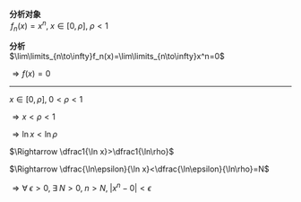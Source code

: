 **分析对象**  
$\,f_n(x)=x^n,\;x\in[0,\rho],\;\rho<1$  
  
**分析**  
$\lim\limits_{n\to\infty}f_n(x)=\lim\limits_{n\to\infty}x^n=0$  
  
$\Rightarrow f(x)=0$  
  
---  
  
$x\in[0,\rho],\;0<\rho<1$  
  
$\Rightarrow x<\rho<1$  
  
$\Rightarrow \ln x<\ln\rho$  
  
$\Rightarrow \dfrac1{\ln x}>\dfrac1{\ln\rho}$  
  
$\Rightarrow \dfrac{\ln\epsilon}{\ln x}<\dfrac{\ln\epsilon}{\ln\rho}=N$  
  
$\Rightarrow\forall\;\epsilon>0,\;\exists\;N>0,\;n>N,\;|x^n-0|<\epsilon$  
